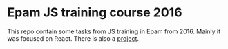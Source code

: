 # Epam JS training course 2016

This repo contain some tasks from JS training in Epam from 2016. Mainly it was focused on React. There is also a [project](https://github.com/s70c3/FreeRoom).
